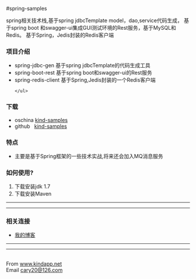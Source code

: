 #spring-samples
<div>
    <p>
    spring相关技术栈,基于spring jdbcTemplate model，dao,service代码生成，
    基于spring boot 和swagger-ui集成GUI测试环境的Rest服务，基于MySQL和Redis。
    基于Spring，Jedis封装的Redis客户端
    </p>
</div>

<div>
    <h3>项目介绍</h3>
    <ul>
        <li>spring-jdbc-gen     基于spring jdbcTemplate的代码生成工具</li>
        <li>spring-boot-rest    基于spring boot和swagger-ui的Rest服务</li>
        <li>spring-redis-client 基于Spring,Jedis封装的一个Redis客户端</li>
       
    </ul>
</div>

<div>
    <h3>下载</h3>
    <ul>
        <li>oschina <a href="https://git.oschina.net/weiguo21/spring-samples.git">kind-samples</a></li>
        <li>github &nbsp;&nbsp;<a href="https://github.com/weiguo21/spring-samples.git">kind-samples</a></li>
    </ul>
</div>

<div>
    <h3>特点</h3>
    <ul>
        <li>主要是基于Spring框架的一些技术实战,将来还会加入MQ消息服务</li>
    </ul>
</div>


<div>
    <h3>如何使用?</h3>
    <ol>
        <li>下载安装jdk 1.7</li>
        <li>下载安装Maven</li>
    </ol>
</div>

<hr/>

<hr/>
<div>
    <h3>相关连接</h3>
    <ul>
        <li><a href="http://www.cnblogs.com/weiguo21">我的博客</a></li>
    </ul>
</div>

<hr/>

<hr/>
<div>
    <br/>
    From <a href="">www.kindapp.net</a>
    <br/>
    Email <a href="mailto:cary20@126.com">cary20@126.com</a>
</div>
